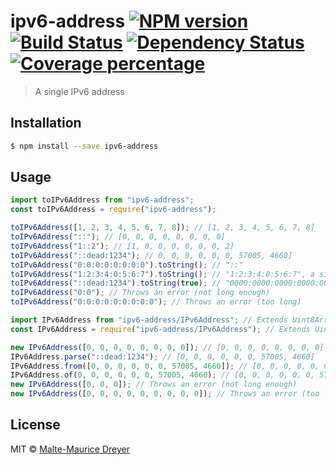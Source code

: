 # ipv6-address [![NPM version][npm-image]][npm-url] [![Build Status][travis-image]][travis-url] [![Dependency Status][daviddm-image]][daviddm-url] [![Coverage percentage][coveralls-image]][coveralls-url]

> A single IPv6 address

## Installation

```sh
$ npm install --save ipv6-address
```

## Usage

```js
import toIPv6Address from "ipv6-address";
const toIPv6Address = require("ipv6-address");

toIPv6Address([1, 2, 3, 4, 5, 6, 7, 8]); // [1, 2, 3, 4, 5, 6, 7, 8]
toIPv6Address("::"); // [0, 0, 0, 0, 0, 0, 0, 0]
toIPv6Address("1::2"); // [1, 0, 0, 0, 0, 0, 0, 2]
toIPv6Address("::dead:1234"); // 0, 0, 0, 0, 0, 0, 57005, 4660]
toIPv6Address("0:0:0:0:0:0:0:0").toString(); // "::"
toIPv6Address("1:2:3:4:0:5:6:7").toString(); // "1:2:3:4:0:5:6:7", a single zero field must not be omitted
toIPv6Address("::dead:1234").toString(true); // "0000:0000:0000:0000:0000:0000:dead:1234"
toIPv6Address("0:0"); // Throws an error (not long enough)
toIPv6Address("0:0:0:0:0:0:0:0:0"); // Throws an error (too long)
```

```js
import IPv6Address from "ipv6-address/IPv6Address"; // Extends Uint8Array
const IPv6Address = require("ipv6-address/IPv6Address"); // Extends Uint8Array

new IPv6Address([0, 0, 0, 0, 0, 0, 0, 0]); // [0, 0, 0, 0, 0, 0, 0, 0]
IPv6Address.parse("::dead:1234"); // [0, 0, 0, 0, 0, 0, 57005, 4660]
IPv6Address.from([0, 0, 0, 0, 0, 0, 57005, 4660]); // [0, 0, 0, 0, 0, 0, 57005, 4660]
IPv6Address.of(0, 0, 0, 0, 0, 0, 57005, 4660); // [0, 0, 0, 0, 0, 0, 57005, 4660]
new IPv6Address([0, 0, 0]); // Throws an error (not long enough)
new IPv6Address([0, 0, 0, 0, 0, 0, 0, 0, 0]); // Throws an error (too long)
```

## License

MIT © [Malte-Maurice Dreyer](https://github.com/Myhlamaeus)

[npm-image]: https://badge.fury.io/js/ipv6-address.svg
[npm-url]: https://npmjs.org/package/ipv6-address
[travis-image]: https://travis-ci.org/Myhlamaeus/ipv6-address.svg?branch=master
[travis-url]: https://travis-ci.org/Myhlamaeus/ipv6-address
[daviddm-image]: https://david-dm.org/Myhlamaeus/ipv6-address.svg?theme=shields.io
[daviddm-url]: https://david-dm.org/Myhlamaeus/ipv6-address
[coveralls-image]: https://coveralls.io/repos/Myhlamaeus/ipv6-address/badge.svg
[coveralls-url]: https://coveralls.io/r/Myhlamaeus/ipv6-address
